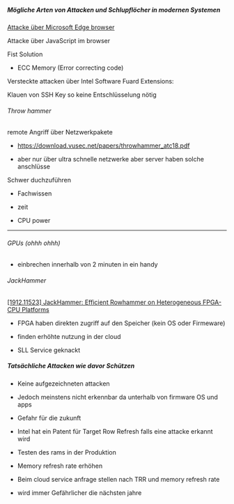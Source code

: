 ##### Mögliche Arten von Attacken und Schlupflöcher in modernen Systemen

[Attacke über Microsoft Edge browser](https://download.vusec.net/papers/dedup-est-machina_sp16.pdf)

Attacke über JavaScript im browser

Fist Solution

- ECC Memory (Error correcting code)

Versteckte attacken über Intel Software Fuard Extensions: 

Klauen von SSH Key so keine Entschlüsselung nötig

###### Throw hammer

remote Angriff über Netzwerkpakete

- https://download.vusec.net/papers/throwhammer_atc18.pdf

- aber nur über ultra schnelle netzwerke aber server haben solche anschlüsse 

Schwer duchzuführen 

- Fachwissen

- zeit

- CPU power

---

###### GPUs (ohhh ohhh)

- einbrechen innerhalb von 2 minuten in ein handy

###### JackHammer

[[1912.11523] JackHammer: Efficient Rowhammer on Heterogeneous FPGA-CPU Platforms](https://arxiv.org/abs/1912.11523)

- FPGA haben direkten zugriff auf den Speicher (kein OS oder Firmeware)

- finden erhöhte nutzung in der cloud

- SLL Service geknackt

##### Tatsächliche Attacken wie davor Schützen

- Keine aufgezeichneten attacken

- Jedoch meinstens nicht erkennbar da unterhalb von firmware OS und apps

- Gefahr für die zukunft 

- Intel hat ein Patent für Target Row Refresh falls eine attacke erkannt wird

- Testen des rams in der Produktion

- Memory refresh rate erhöhen

- Beim cloud service anfrage stellen nach TRR und memory refresh rate 

- wird immer Gefährlicher die nächsten jahre
